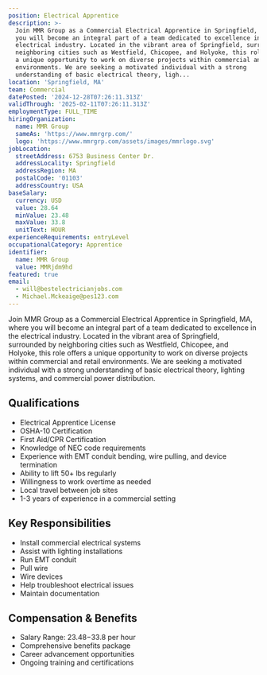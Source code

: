 ```yaml
---
position: Electrical Apprentice
description: >-
  Join MMR Group as a Commercial Electrical Apprentice in Springfield, MA, where
  you will become an integral part of a team dedicated to excellence in the
  electrical industry. Located in the vibrant area of Springfield, surrounded by
  neighboring cities such as Westfield, Chicopee, and Holyoke, this role offers
  a unique opportunity to work on diverse projects within commercial and retail
  environments. We are seeking a motivated individual with a strong
  understanding of basic electrical theory, ligh...
location: 'Springfield, MA'
team: Commercial
datePosted: '2024-12-28T07:26:11.313Z'
validThrough: '2025-02-11T07:26:11.313Z'
employmentType: FULL_TIME
hiringOrganization:
  name: MMR Group
  sameAs: 'https://www.mmrgrp.com/'
  logo: 'https://www.mmrgrp.com/assets/images/mmrlogo.svg'
jobLocation:
  streetAddress: 6753 Business Center Dr.
  addressLocality: Springfield
  addressRegion: MA
  postalCode: '01103'
  addressCountry: USA
baseSalary:
  currency: USD
  value: 28.64
  minValue: 23.48
  maxValue: 33.8
  unitText: HOUR
experienceRequirements: entryLevel
occupationalCategory: Apprentice
identifier:
  name: MMR Group
  value: MMRjdm9hd
featured: true
email:
  - will@bestelectricianjobs.com
  - Michael.Mckeaige@pes123.com
---
```




Join MMR Group as a Commercial Electrical Apprentice in Springfield, MA, where you will become an integral part of a team dedicated to excellence in the electrical industry. Located in the vibrant area of Springfield, surrounded by neighboring cities such as Westfield, Chicopee, and Holyoke, this role offers a unique opportunity to work on diverse projects within commercial and retail environments. We are seeking a motivated individual with a strong understanding of basic electrical theory, lighting systems, and commercial power distribution.

## Qualifications

- Electrical Apprentice License
- OSHA-10 Certification
- First Aid/CPR Certification
- Knowledge of NEC code requirements
- Experience with EMT conduit bending, wire pulling, and device termination
- Ability to lift 50+ lbs regularly
- Willingness to work overtime as needed
- Local travel between job sites
- 1-3 years of experience in a commercial setting

## Key Responsibilities

- Install commercial electrical systems
- Assist with lighting installations
- Run EMT conduit
- Pull wire
- Wire devices
- Help troubleshoot electrical issues
- Maintain documentation

## Compensation & Benefits

- Salary Range: $23.48-$33.8 per hour
- Comprehensive benefits package
- Career advancement opportunities
- Ongoing training and certifications